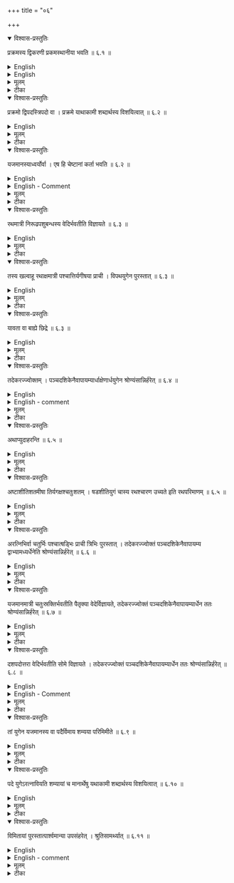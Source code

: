 +++
title = "०६"

+++


<details open><summary>विश्वास-प्रस्तुतिः</summary>

प्रक्रमस्य द्विकरणी प्रकमस्थानीया भवति  ॥ ६.१ ॥
</details>

<details><summary>English</summary>

(Here) √/2 of a prakrama takes the place of a prakrama.
</details>

<details><summary>English</summary>

6.1. Aśvamedha vedi. Āpastamba has given hints to the construction of similar isosceles trapezium of area 1944 sq. padas for the aśvamedha vedi. Its area equals \\(36\sqrt{2}\times \frac{1}{2} (24 \sqrt{2} + 30\sqrt{2}\\) or 1944 sq. padas: This is double of the size of the mahāvedi. Hence, for an isosceles trapezium of n times the size of the mahāvedi, n being an integer or a fraction, only the unit of measurement of the latter should be replaced by \\(\sqrt{n}\\) times the side of the mahāvedi.  
</details>

<details><summary>मूलम्</summary>

प्रक्रमस्य द्विकरणी प्रकमस्थानीया भवति  ॥ ६.१ ॥
</details>

<details><summary>टीका</summary>

द्विकरण्या प्रमाणतृतीयेन वर्धयेदित्यादिना वर्धितेन तदेव विहरणम् ।
</details>

<details open><summary>विश्वास-प्रस्तुतिः</summary>

प्रक्रमो द्विपदस्त्रिपदो वा । प्रक्रमे याथाकामी शब्दार्थस्य विशयित्वात् ॥ ६.२  ॥
</details>

<details><summary>English</summary>

One prakrama equals 2 padas or 3 padas; on account of uncertainty in the meaning of the term (prakrama) one may take such value of prakrama as one may wish. 
</details>

<details><summary>मूलम्</summary>

प्रक्रमो द्विपदस्त्रिपदो वा । प्रक्रमे याथाकामी शब्दार्थस्य विशयित्वात् ॥ ६.२  ॥
</details>

<details><summary>टीका</summary>

द्विपदस्त्रिंशदङ्गुलः ।
त्रिपदः पञ्चचत्वारिंशदङ्गुलः ।
पदं पञ्चदशाङ्गुलमिति वचनाद् ।
काम इच्छा ।
यथाकाम एव याथाकामी यथेच्छा तथा गृह्णीयात् ।
प्रक्रमेऽध्यर्धप्रक्रमो विप्रकृष्टप्रक्रम इति नैवमन्वर्थसंज्ञा ।
पदाधिकस्य मानार्थस्य वाचको यथा यौगिकः तथा द्विपदं त्रिपदं वा वक्ति, क्रामत्यनेनेति क्रमः ।
प्रकृष्टः क्रमः इति निरूढः, कल्पनार्थद्रव्ये वचनात्पदाधिकं प्रक्रम इति शब्दार्थस्य विशयित्वात्विशयित्वं कल्पितार्थानामपि वाचकत्वादनेकवाचकत्वम् ।
शब्दार्थानां विशयित्वं यतः, कस्य पदादयो ग्रहीतव्याः इत्याह
</details>

<details open><summary>विश्वास-प्रस्तुतिः</summary>

यजमानस्याध्वर्योर्वा । एष हि चेष्टानां कर्ता भवति  ॥ ६.२  ॥
</details>

<details><summary>English</summary>

The measure (of pada) may be that of the sacrificer or of the adhvaryu, because one directs the efforts of the other,
</details>

<details><summary>English - Comment</summary>

6.2. The unit of prakrama has been discussed (Bśl. 4.12-4.14) and (Aśl. 5.7). Four officiating priests are usually required for the sacrifice, namely, adhvaryu, hotṛ, brāhmaṇa and the āgnidhriya. The adhvaryua should sweep the ground of altars three times and trace out the drawing with the help of the wooden sword. 
</details>

<details><summary>मूलम्</summary>

यजमानस्याध्वर्योर्वा । एष हि चेष्टानां कर्ता भवति  ॥ ६.२  ॥
</details>

<details><summary>टीका</summary>

यजमानस्य पदं ग्राह्यं स्वामित्वात् ।
अध्वर्योर्वावाशब्दः पक्षव्यावृत्तौ ।
न यजमानस्य ।
अध्वर्युरेव कुतः? एष हि चेष्टानां कर्ता भवति ।
चेष्टयन्त इति चेष्टाः कर्माणि ।
स कर्मणां कर्ता यतः हिशब्दो हेतौ ।
तस्मादध्वर्योरेव न यजमानस्य ।



करविन्दीया व्याख्या.

(प्रक्रमस्य भवति)

द्विस्तावायां वेद्यां अश्वमेधे प्रक्रप्रस्य द्विकरिणी प्रक्रमस्थाने भवति प्रमाणद्विकरण्या विहरेत् ।



(प्रक्रमो विशयित्वात्).

पदं पञ्चदशाङ्गुलम्. द्विपदं त्रिंशदङ्गुलम्. त्रिपदं पञ्च चत्वारिंशदङ्गुलम्, द्विपदे त्रिपदे च प्रक्रमव्यवहारादुभयमिह ग्राह्यम् ।
अथवा प्रक्रमः पदविक्षेपवाची, पदादयोऽत्र मान साधनभूता गृह्यन्ते ।
अतो न विक्षेपमात्रेण प्रयोजनम् ।
किनतु तत्मंबन्धिना केनचिद्द्रव्योण, अतो विक्षेपफलभूतसंयोगविभागाभ्यामुपलक्षितदेशान्तरालपरिमितरज्ज्वादिना प्रयोजनम्, गच्छन् हि सर्वो जनः एकं पदं विक्षिप्य निदधाति, तत्र निर्विकारं संगच्छन समः पुरुषः, स्थितनिधीयमानयोः पदयोरन्तरालं यथा पदपरिमितं भवति तथा गच्छति, अतो विक्षिप्तेन पदेन पदद्वयं व्याब्तमिति द्विपदः प्रक्रमः, स्थितमपि पदं तत्सहकारीति ताभ्यां पदत्रयव्याप्तेस्त्रिपदश्च भवति ।
प्रक्रमे याथाकामीकाम इच्छा, तदनतिक्रमो यथाकामम्, तस्य भावः यथाकाम्यम्, याताकाम्यमेव याथाकामीयथेष्टमित्यर्थः, विविधं शेत इति विशय, उभयत्र प्रयोगो दृश्यत इत्यर्थः ।
ननु प्रक्रमेषु वैषम्यमपि दृश्यते, यथा चतुरो विष्णुक्रमां प्राचः क्रामत्युत्तरमुत्तरं ज्यायांसमिति ।
नायं दोष, तस्य वचनस्योत्त रोत्तरं ज्यायस्त्वविधिपरत्वात्, प्रक्रमे गृह्यमाणे द्विपदमेव त्रिपदमेव वा गृह्णीयात्, न मिश्रयेदित्यर्थः, चतुरो विष्णुकमानित्यत्र वाचनिकत्वात्क्रमवैषम्यस्य न क्रमवैषम्यानुयोगः ।
अतो विशेषितप्रकमविधौ द्वित्रिपदप्रकमयोरेवान्यतरं कृह्णीयान्न मिश्रयेदित्यर्थः ।
पदादिसूत्रे वक्ष्यमाणः पदविकल्पनिबन्धनः प्रक्रमयोरपि विकल्पो भवतीत्येव ।



(यजमानस्य भवति).

चजमानाध्वर्यू प्रसिद्धौ, हि शब्दो हेतौ, चेष्टन्त इति चेष्टाः, कर्माणि ।
अयमर्थः पदादयो यजमानस्य ग्राह्याः स्वामित्वात्, कुतः, याथाकामिर्वात्, तस्य अध्वर्योर्वा ।
वाशब्दो विकल्पार्थः ।
यस्मादेषोऽध्वर्युश्वेष्टानां कर्ता भवति तस्मादस्य पदादयो ग्राह्याः चेष्टाकर्तृत्वात्, यजमानस्य प्राप्तयर्थं वचनमध्वर्योस्तु बाधकवाधनार्थमतो विकल्पः ।



सुन्दरराजीया व्याख्या.

(प्रक्रमस्य विशयित्वात्).

शब्दार्थस्यशब्दप्रवृत्तिनिमित्तस्य विशयित्वंनेकवृत्तित्वम् ।
इदं प्रकमे याथाकाम्यं शब्दार्थस्य विशयित्वादुक्तमित्यर्थः ।
"द्विपदः प्रकमः" इति बोधायनः ।
"त्रिपदः प्रक्रमः" इति कात्यायनः ।
उभयमप्याचार्यस्यानुमतमिति विज्ञायते ।



(यजमानस्यध्वार्योर्वा).

पदेनाङ्गुलिभिर्वा प्रकमो ग्राह्यः स्वामित्वात् ।
कारणमाह

(एष हि भवति)



कपर्दिक्षाष्यम्.
</details>

<details open><summary>विश्वास-प्रस्तुतिः</summary>

रथमात्री निरूढपशुबन्धस्य वेदिर्भवतीति विज्ञायते  ॥ ६.३  ॥
</details>

<details><summary>English</summary>

According to tradition, the altar for the conventional animal sacrifice (nirudhapasabandha vedi) has the measures of a chariot. 
</details>

<details><summary>मूलम्</summary>

रथमात्री निरूढपशुबन्धस्य वेदिर्भवतीति विज्ञायते  ॥ ६.३  ॥
</details>

<details><summary>टीका</summary>

रथप्रमाणा निपरूढपशुबन्धस्य वेदिर्भवतीति श्रुतिः ।
</details>

<details open><summary>विश्वास-प्रस्तुतिः</summary>

तस्य खल्वाहू रथाक्षमात्री पश्चात्तिर्यगीषया प्राची । विपथयुगेन पुरस्तात् ॥ ६.३  ॥
</details>

<details><summary>English</summary>

There it is said that the western side (of the altar) measures 1 akṣa (104 añgulas), the east-west line 1 iṣā (188 angulas) and the eastern side 1 yuga (86 angulas) or the distance between the two outside holes.
</details>

<details><summary>मूलम्</summary>

तस्य खल्वाहू रथाक्षमात्री पश्चात्तिर्यगीषया प्राची । विपथयुगेन पुरस्तात् ॥ ६.३  ॥
</details>

<details><summary>टीका</summary>

खलुशब्दोऽलङ्कारे ।
तत्र तस्मिन्नर्थे रथप्रमाणविदो रथकारा आहुः ।
रथाक्षमात्री पश्चात्तिर्यगीषया प्राची, विपथयुगेन पुरस्तात्, रथाक्षणात्री पश्चात्तिर्यङ्नानी ।
रथग्रहणं शकटनिवृच्यर्थम् ।
ईषामात्री पृष्ठया ।
विपथयुगेनव्याप्तः पन्था येन युगेन तद्विपथयुगम् ।
अब्यन्तरं युगछिद्रयोरन्तरालम् ।
तत्प्रमाणं पुरस्तात्तिर्यङ्भानी ।
</details>

<details open><summary>विश्वास-प्रस्तुतिः</summary>

यावता वा बाह्ये छिद्रे  ॥ ६.३  ॥
</details>

<details><summary>English</summary>

This (is to be constructed) by the methods of one cord already mentioned. 
</details>

<details><summary>मूलम्</summary>

यावता वा बाह्ये छिद्रे  ॥ ६.३  ॥
</details>

<details><summary>टीका</summary>

यावता प्रमाणेन युगस्य बाह्ये छिद्रे भवतः तावद्वा पुरस्तात्तिर्यङ्भानी वेदेः ।



करविन्दीया व्याख्या.

(रथमात्री बाह्ये छिदे)

रथमात्रीरथप्रमाणा निरूढपशुबन्धस्य वेदिरिति श्रुतिः ।
श्रुत्युक्तमभियुक्तोक्तया दर्शयति ।

खलुशब्दो वाक्यालङ्कारार्थः ।
तत्राहुरभियुक्ताःरथाक्षमात्री रथप्रमाणा पश्चात्तिर्यक्तिरश्वी ईषया संमिता प्राची ।
व्याप्तः पन्था येन स विपथः चारणरथ इत्यर्थः ।
विपथस्य युगो विपथयुगः ।
तेन संमिता पुरस्तात्तिरश्वी ।
अथवा यावता वा बाह्ये छिद्रे यावता प्रमाणेन गृहीते बाह्ये च्छिद्रे भवतः तावती वा पुरस्तात्तिर्यक् ।



सुन्दरराजीया व्याख्या.

(रथमात्री बाह्ये छिद्रे.)

इत्याहुराचार्याःपश्चात्तिर्यङ्भानी रथाक्षमात्री, ईषामात्री प्राची, विपथयुगमात्री पुरस्तात्तिर्यङ्नानी ।
विगतः पन्था यस्माद्युगात्तद्विपथयुगम् ।
बाह्यच्छिद्रसहितं षडशीत्यङ्गुलं युगम् ।
यावता वा बाह्ये च्छिद्रे बाह्यच्छिद्रयोरन्तरालमशी त्यङ्गुलम् ।



कपर्दिभाष्यम्
</details>

<details open><summary>विश्वास-प्रस्तुतिः</summary>

तदेकरज्ज्वोक्तम् । पञ्चदशिकेनैवापायम्यार्धाक्षेणार्धयुगेन श्रोण्यंसान्निर्हरेत् ॥ ६.४ ॥
</details>

<details><summary>English</summary>

Having stretched the cord by the mark at fifteen, the western corners are to be fixed by akṣa (52 angulas) and the eastern corners by yuga (43 angulas).
</details>


<details><summary>English - comment</summary>

6.3-6.4. Nirudapaŝubandha vedi by one cord. The construction of the nirudapaśubandha vedi is done according to ekarajju measure taught in Āśl. 5.1 and 5.2. Here the relation, 

\\[a^2+ (\frac{5}{12}a)^2 = (\frac{13}{12}a)^2 \\]  for a = 188,  

i.e. \\[(188)^2 + (78\frac{1}{3})^2 = (203\frac{2}{3})^2\\] 

has been used for the construction of isosceles trapezium, whose face in 86 ang., base 104 ang. and altitude 188 ang. 
The construction of another isosceles trapezium having face 3 aratnis, base 4 aratnis, and altitude 6 aratnis, has been obtained by the method of one-cord (ekarajju- vidhi). Here the following relation is used: 

\\ [a^2+ (\frac{5}{12}a)^2= (\frac{13}{12}a)^2,\\]  for a= 6,   
\\ [6^2+ (2\frac{1}{2})^2= (6\frac{1}{2})^2]   
</details>

<details><summary>मूलम्</summary>

तदेकरज्ज्वोक्तम् । पञ्चदशिकेनैवापायम्यार्धाक्षेणार्धयुगेन श्रोण्यंसान्निर्हरेत् ॥ ६.४ ॥
</details>

<details><summary>टीका</summary>

तदेकरज्जुरिति किं सौमिकी गृह्यते आहोस्वित्प्रथमसौमिकी गृह्यते? पञ्चदशिकेनेति दर्शनात्, तत्र हि पञ्चदशिके लक्षणम्, नेतरत्र ।
ईषामात्री ईषां षट्त्रिंशद्धा विभज्य एकं भागं प्रक्रमस्तानीयं कृत्वा सौमिकवत्पञ्चदशिकेनामायम्य अर्धाक्षेण श्रोण श्रोणीं मिनुयात् ।
अर्धयुगेनासौ मिनुयादिति केचित् ।
अपरे पुनः प्रथमामेकरज्जुं गृह्णन्ति ।
यदि सौमिकी गृह्यते अदृष्टकल्पना प्राप्तोति कथं पञ्चदशिकेनेति चेत्, लक्षणया षट्त्रिंशिकायामं यत्पञ्चदशकं तदपि षड्भागोनमेव ।
तस्मात्पञ्चदशिकेनेति षड्भागोनां लक्षयितुं न शक्यते ।
तेनादृष्टकल्पनाभवति ।
नन्वन्यत्रापि लक्षणा? सा तु लौकिकी, किं च साधारणत्वाच्च सैवैका रज्जुःसाधारणी ।
तस्माच्च सैव ग्राह्या ।
एवमुत्तरत्रापि योजनीयम् ।
अर्धक्षे अर्धयुगे च लक्षणं कृत्वा षड्भागोनेनापायम्य अर्धाक्षे श्रोणी ।
अर्धयुगे त्वंसौ ।



करविन्दीया व्याख्या.

(तदेकरज्ज्वा विहरेत्)

एताद्विहरणमेकरज्जुविहरणेन व्याख्यातम् ।
एकरज्जुरिति द्वित्रिपञ्चशङ्करज्ज्वादीनां ग्रहणं, इतरथा उत्तरयोर्विधानस्यादृष्टार्थत्वकल्पनाप्रसङ्गदिति सौमिक्यां व्याख्यातम् ।
तथा पञ्चदशिकेनेति षड्भागोने कृतलक्षमस्य ग्रहणम् ।
तच्च निरञ्चनमात्रप्रदर्शनम् ।
इतरथा अदृष्टार्थत्वप्रसङ्गादिति तत्र्रेवोक्तम्, तत्रानेकरज्जुभिरिहापि विहरणसुक्तम्, तदिहाप्यविरोधात्गृह्यत एव ।
ईषामात्रा षट्त्रिंशद्भागं प्रक्रमं कृत्वा तेनैव विहरेत् ।



सुन्दरराजीया व्याख्या.

(तदेकरज्ज्वा विहरेत्)

"षट्त्रिंशिकायामष्टादशोपसमस्य" इत्यादिना एकरज्ज्वा तन्मानमुक्तम् ।
ईषायाःषट्त्रिंशो भागः पञ्चाङ्गुलमर्धाष्टमतिलाश्च प्रक्रमस्थाने द्रष्टव्यम् ।
यद्वा एकरज्जुशब्देन यावदायाममिति विहरणमभिप्रेतम् ।
अत्र पक्षे पञ्चदशिकेनेति लक्षणया षड्भागोनतृतीयमेवोच्यते ।
सोमे तत्पञ्चदशप्रक्रममभूदिति ।
एवमुत्तरत्रापि बाह्यच्छिद्रान्तरालपक्षे तदर्धेनांसनिर्हरणम् ।



कपर्दिभाष्यम्
</details>

<details open><summary>विश्वास-प्रस्तुतिः</summary>

अथाप्युदाहरन्ति  ॥ ६.५  ॥
</details>

<details><summary>English</summary>

Now, these (units of chariot measure) are explained. 
</details>

<details><summary>मूलम्</summary>

अथाप्युदाहरन्ति  ॥ ६.५  ॥
</details>

<details><summary>टीका</summary>

अथशब्दःसमुच्चये ।
एवं चोदाहरन्ति रथप्रमाणपिदो रथकाराः
</details>

<details open><summary>विश्वास-प्रस्तुतिः</summary>

अष्टाशीतिशतमीषा तिर्यगक्षश्चतुःशतम् । षडशीतियुगं चास्य रथश्चारण उच्यते इति रथपरिमाणम्  ॥ ६.५  ॥
</details>

<details><summary>English</summary>

1 îșâ equals 188 añgulas, 1 akṣa 104 angulas and 1 yuga 36 angulas. These are according to the (Vedic) Caraṇa school and are known as chariot measures.
</details>

<details><summary>मूलम्</summary>

अष्टाशीतिशतमीषा तिर्यगक्षश्चतुःशतम् । षडशीतियुगं चास्य रथश्चारण उच्यते इति रथपरिमाणम्  ॥ ६.५  ॥
</details>

<details><summary>टीका</summary>

एवं रथपरिमाणं सर्वतो मानमुदाहरन्तिब्रुवते ।
सामर्थ्यसिद्धेश्वाङ्गुलिर्गृह्यते ।
रथेषाप्रमाणं अष्टाशीत्युत्तरमङ्गुलशतम् ।
तिर्यक्छब्दः पूरणार्थः ।
अक्षप्रमाणं चतुरधिकं शतम् ।
युगस्य प्रमाणं षडसीतिः ।
एवंलक्षणो यो रथःस चारणः, चरत्यनेनेति चारणः ।
चरण एव चारणः ।
चारणग्रहणं क्रीडादिरथनिवृच्यर्थम् ।
अथवा अस्यशब्दस्य स्थाने यस्यशब्दमध्याहृत्य योजनीयम् ।
वर्णव्यत्यासेन वा ।
</details>

<details open><summary>विश्वास-प्रस्तुतिः</summary>

अरत्निभिर्वा चतुर्भिः पश्चात्षड्भिः प्राची त्रिभिः पुरस्तात् । तदेकरज्ज्वोक्तं पञ्चदशिकेनैवापायम्य द्वाभ्यामध्यर्धेनेति श्रोण्यंसान्निर्हरेत् ॥ ६.६ ॥
</details>

<details><summary>English</summary>

The western side is 4 aratnis or other measures, the east-west line 6 and the eastern side 3. This (is to be constructed) by the method of one cord already mentioned. Having stretched the cord by the mark at fifteen, the western and the eastern corners are to be fixed by 2 and 11⁄2 (aratnis) (respectively).
</details>

<details><summary>मूलम्</summary>

अरत्निभिर्वा चतुर्भिः पश्चात्षड्भिः प्राची त्रिभिः पुरस्तात् । तदेकरज्ज्वोक्तं पञ्चदशिकेनैवापायम्य द्वाभ्यामध्यर्धेनेति श्रोण्यंसान्निर्हरेत् ॥ ६.६ ॥
</details>

<details><summary>टीका</summary>

अरत्निभिर्वा मातव्यमिति शेषः ।
चतुर्भिः पश्चात्तिर्यङ्भानी ।
षड्भिः प्राची पृष्ठया ।
त्रिभिः पुरस्तात्तिर्यङ्भानी ।
तदेकरज्ज्वोक्तमित्यादिगतमेतत् ।
</details>

<details open><summary>विश्वास-प्रस्तुतिः</summary>

यजमानमात्री चतुःस्रक्तिर्भवतीति पैतृक्या वेदेर्विज्ञायते, तदेकरज्ज्वोक्तं पञ्चदशिकेनैवापायम्यार्धेन ततः श्रोण्यंसान्निर्हरेत् ॥ ६.७ ॥
</details>

<details><summary>English</summary>

According to tradition, the paitṛkī vedi is a square, and has the measure of a sacrificer. This (is to be constructed) by the method of one cord already mentioned. Having stretched the cord by the mark at fifteen, the western and the eastern corners are fixed by half the measure.
</details>

<details><summary>मूलम्</summary>

यजमानमात्री चतुःस्रक्तिर्भवतीति पैतृक्या वेदेर्विज्ञायते, तदेकरज्ज्वोक्तं पञ्चदशिकेनैवापायम्यार्धेन ततः श्रोण्यंसान्निर्हरेत् ॥ ६.७ ॥
</details>

<details><summary>टीका</summary>

पैतृक्या वेदेः श्रुतिःयथा दिक्षु स्रक्तयो भवन्ति तथा मातव्या ।
तदेकरज्ज्वेति गतार्थम् ।



करविन्दीया व्याख्या.

वेदार्थावगमस्य बहुविद्यान्तराश्रयत्वात् ।
तक्षशास्त्रे गार्ग्या गस्त्यादिभिरङ्गुलिसंख्ययोक्तं रथपरिमाण श्लोकमुदा हरति



(अथाप्यु प्रमाणम्)

अथापिशब्दौ समुच्चये, उदाहरन्ति मुनयः, अष्टशीतिश्च शतं चाष्टाशीतिशतं, चत्वारि च शतं च चतुःशतम्, षट्चाशीतिश्च षडशीति, आयोधनपुष्यजैत्रचारणादिभेदेन रथस्यानेकविधतामुपन्यस्त तैरुक्तं अष्टाशीतिशतमित्यादि, अस्यार्थःस्य बहुविधस्य मध्ये यस्य ईषा अष्टाशीतिशतमङ्गुलयः, चतुरधिकं शतमक्षः, युगं च षडशीतिः, एवंविधो रथश्वारण उच्यत इति ।
एवं रथपरिमाणमुदाहरन्ति मुनयः ।



ननु अक्षस्य तिर्यङ्भानीत्वमुक्तम्, युगेषयोः का प्राची का तिरश्वीति न ज्ञायते ।
उच्यतेअक्षस्य तिर्यक्त्वविधानादेवयुगेषयोरपि या द्राघीयसी सा प्राची, या ह्रसीयसी सा तिरश्वीति सामर्थ्यादीषा प्राचीति गम्यत इति मन्यन्ते ।
छिद्रान्तरालपक्षे षोडशाङ्गुलहीना पुरस्तात्तिरश्वी ।

(अरत्निभिर्वापुरस्तात्) गतम् ।

(तदेकरज्ज्वा निर्हरेत्)

इदमपि गतम् ।
अत्रारत्नावारत्निद्वये च लक्षणम् ।

(यजमानमात्री निर्हरेत्)

पितृणामियं वेदिःपैतृकी महापितृयज्ञवेदिः ।
चोदकप्राप्तेऽपि यजमानमात्रे पुनर्वचनं विस्तारस्यापि तथात्वा(य)त् ।
(आयामः) प्रतिदिशं स्रक्तयः महादिक्षुकोणाः "सर्वा ह्यनुदिशः" इति दर्शनात्, अत्र प्रयोगःग्रेणान्वाहार्यपचनं किञ्चिदन्तःसञ्चरमवशिषय तस्य पुरस्ताद्यजमानमात्रं द्विकरम्या चतुरश्रं संपाद्य तस्य करणीमध्येषु यथा स्रक्तयो भवेयुः तथा पञ्चदशिकेनेत्यादिना विहृत्यार्धेन ततः तस्य यजमानमात्रस्यार्धेन श्रोण्यंसान्निर्हरेत्तन्निमित्तो निर्ह्रासो विवृद्धिर्वेत्युक्तयोर्निर्ह्रासः, महावेद्यां पदञ्चशिकेनैवापायम्य अर्धयजमानमात्रे शङ्कुं निहन्यात्दक्षिणाप्राची वेदिः ॥


सुन्दरराजीया व्याख्या.

(अथाप्युदाहरन्ति रथपरिमाणम्)

अङ्गुलयःसंख्येयाः ।
अङ्गुलिश्वोर्ध्वबाहोः पुरुषस्य विंशतिशततमो भाग इति वक्ष्यते ।
"पञ्चारत्निः पुरुषः, चतुविंशत्य ङ्गुलयोऽरत्निः

इति ।
सा च चतुस्त्रिंशतत्तिलेत्याचक्षते ।
यथोक्तं बोधायनेन

""अङ्गुलिप्रमाणं चतुर्दशाणवः चतुस्त्रिंशत्तिलाः पृथुसांश्लिष्टा इत्यपरम्"इति चतुरधिकं शतं चतुःशतं युगमिति विपथयुगमुच्यते प्रस्तुतत्वात् ।
अन्यत्तु युगं शताङ्गुलमिति तक्षशास्त्रविदः ।
षण्णवत्यङ्गुलमित्याचार्यपादीयाः ।
यथाऽहुः चतुर्हस्तो धनिर्दन्डो धनुर्धन्वन्तरं युगम् ।

इति ।
"हस्तश्चतुर्विंशतिरङ्गुलयः" इति च ।

(अरत्निभिर्वा पुरस्तात्)

पशुबन्धवेदीत्येके ।

(तदेकर निर्हरेत्)

द्वाभ्यां श्रोणी ।
अध्यर्धेनांसौ ।

(यजमानमात्री विज्ञायते)

पञ्चारत्निः ।

(तदेकर निर्हरेत्)

तत इति षष्ठयन्तात्तसिल् ।
दक्षिणाप्राची पृष्ठया ।
महादिक्षु श्रोण्यंसाः ।
अत्र लघूपायमाह कात्यायनः

"पैतृक्यां द्विपुरुषं चतुरश्रं कृत्वा करणीमध्येषु शङ्कवःससमाधिः" इति ।
तत्र प्रकारःपुरुषमात्रद्विकरण्या दशतिलोनया सप्ततिशताङ्गुलया समचतुरश्रं कृत्वा करणीनां मध्येषु शङ्कून्निहत्य दशारत्नयो रज्ज्वोः पाशान पूर्वापरयोः प्रतिमुच्य तयोर्मध्ये दक्षिणोत्तरयोर्नियम्य वहिःस्पन्दमपच्छिन्द्यात् ।
एतं चतुररत्नमिपि केचिदिच्छन्ति ।
तत्र आज्यं पुरोडाशा आसादयितुं न शक्यन्ते ।



कपर्दिभाशष्यम्.
</details>

<details open><summary>विश्वास-प्रस्तुतिः</summary>

दशपदोत्तरा वेदिर्भवतीति सोमे विज्ञायते । तदेकरज्ज्वोक्तं पञ्चदशिकेनैवापायम्यार्धेन ततः श्रोण्यंसान्निर्हरेत् ॥ ६.८ ॥
</details>

<details><summary>English</summary>

According to the tradition of the soma sacrifice, the (side of the) uttara vedi measures 10 padas. This (is to be constructed) by the method of one cord already mentioned. Having stretched the cord by the mark at fifteen, the western and the eastern corners are to be fixed by half the measure.
</details>

<details><summary>English - Comment</summary>

6.7-6.8. Paitṛki vedi and uttara vedi. For the construction of the paitṛki and uttara vedi, the method of one-cord (ekarajjuvidhi) has been used. According to Āpastamba, the paitṛki vedi is a square of 5 aratnis, whereas the uttara vedi is a square of 10 padas. Hence the relation  
 
\\(a^2+ (\frac{5}{12}a)^2= (\frac{13}{12}a)^2,\\)   for a=5 and a=10  

has been used. Specifically,  

\\(5^2 + (2\frac{1}{12})^2 = (5\frac{5}{12})^2 \\)

[ for paitr̥ki vedi ] 

and \\((10)^2 + (4\frac{1}{6})^2 = (10\frac{5}{6})^2 \\)  

[ for uttara vedi ]  

For further discussion on paitṛki vedi, vide Bśl. 3.11. 
</details>

<details><summary>मूलम्</summary>

दशपदोत्तरा वेदिर्भवतीति सोमे विज्ञायते । तदेकरज्ज्वोक्तं पञ्चदशिकेनैवापायम्यार्धेन ततः श्रोण्यंसान्निर्हरेत् ॥ ६.८ ॥
</details>

<details><summary>टीका</summary>

पदग्रहणं प्रदर्शनार्थम् ।
प्रकममितायां महानेद्यां दशपदोत्तरवेदिः सर्वतो दशपदा "प्रमाणेन प्रमाणं विधीयत" इति वचनात् ।
क्षेत्रतो वा दशपता ।
तदा एकपदविस्तारं त्रिपदायामं दीर्घचतुरश्रं कृत्वा तस्याक्ष्णया रज्जुं गृहीत्वा चतुरश्रं कुर्यात् ।
प्रक्रमेऽप्येकप्रक्रमविस्तारं त्रिप्रक्रमायामं चतुरश्रं विहृत्य तस्याक्ष्णया रज्जुं गृहीत्वा चतुरश्रं कुर्यात् ।
तदेकरज्ज्वोक्तंर्धेन ततःतस्येत्यर्थः षष्ठयर्थे तसिल् ।
</details>

<details open><summary>विश्वास-प्रस्तुतिः</summary>

तां युगेन यजमानस्य वा पदैर्विमाय शम्यया परिमिमीते  ॥ ६.९ ॥
</details>

<details><summary>English</summary>

These are measured by the yuga, pada or ŝamyā measures of the sacrificer.
</details>

<details><summary>मूलम्</summary>

तां युगेन यजमानस्य वा पदैर्विमाय शम्यया परिमिमीते  ॥ ६.९ ॥
</details>

<details><summary>टीका</summary>

युगेनोक्तपमाणेन यजमानस्य वा पदैः ।
यजमानग्रहणादध्वर्योर्न लभ्यते ।
यजमानग्रहणं प्रदर्शनार्थमिति केचित् ।
तस्मादेव वचनादुत्तरवेदिर्युगमात्री लभ्यते ।
सोमे पदमानायां महावेद्यां उत्तरवेदिं युगेन वा पदैर्वा विमाय शौल्बेन मानेन पश्चाच्छम्यया मानमदृष्टार्थं कर्तव्यम् ।
शम्यया परिमिमीत इत्येतद्वचनमदृष्टार्थं न प्रमाणविधिः इयुक्तं भवति ।



करविन्दीया व्याख्या.

(दशपदोत्त विज्ञायते)

महावेद्यां प्रथमनिहताच्छङ्कोः पुरस्तात्पञ्चविंशतिषु शङ्कुं निहत्य तत्पुरस्तादृशसु शङ्कुं निहत्य पञ्चदशिकेनेत्यादिना विहरेत् ॥


(तदेकर निर्हरेत्)

ततोर्ऽधेन पञ्चपदेनेत्यर्थः ।
"सर्वतो दशपदा" इति शतपथब्राह्नणे श्रूयते "प्रमाणेन प्रमाणं विधीयते शतुरश्रमिति तदनिरूपक्षे त्रतो दशपद

इति कात्यायनः ।
अस्मिन् पक्षे पदविस्तारं त्रिपदायामं दीर्घचतुरश्रं विहृत्य तस्याक्ष्णयारज्जुप्रमाणोत्तरवेदिः ।
अस्मिन्नपि पक्षे एतत्करण्यर्धेन श्रोण्यंसानां विहरणम् ॥


(तां युगेन परिमिमीते )

तामुत्तरवेदिं युगप्रमाणेन ।
तदुक्तं "षडशीतिर्युगम्" इति ।
तेन वा यजमानस्य वा पदैर्विमाय पश्चाददृष्टार्थं शम्यया सर्वतो मिमीते ।
शम्याप्रमाणं चोक्तं सूत्रान्तरे "षट्त्रिंशच्छम्या" इति पशुबन्धे त्वन्यस्याभावात्परिमाणार्थमेव शम्याविधानम् ।
मात्रैवास्यै सेति लिङ्गाच्च ।
अस्मादेव वचनात्सौमिक्युत्तरवेदिर्युगमायपि लभ्यते (भवति) ॥


सुन्दरराजीया व्याख्या.

(दशपदोत्तर निर्हरेत्)

दशपदासर्वतः ।
क्षेत्रतःशतपदा ।

(तां युगेन परिमिमीते)

युगमपि दशपदाया एव मानसाधनं वेणुवत् ।
केचित्तस्यतन्त्रं प्रमाणमाहुः, अतद्विचारणीयं सूरिभिः ।
यजमानग्रहणं अध्वर्युनिवृच्यर्थम् ।
शम्यया परिमाणमदृष्टार्थम् ।



कपर्दिक्षाष्यम्.
</details>

<details open><summary>विश्वास-प्रस्तुतिः</summary>

पदे युगेऽरत्नावियति शम्यायां च मानार्थेषु यथाकामी शब्दार्थस्य विशयित्वात् ॥ ६.१० ॥
</details>

<details><summary>English</summary>

One may take such value of pada, yuga, aratni and śamyā as one may wish when these (words) are used as units of measure, on account of uncertainty in the meaning of these terms.
</details>

<details><summary>मूलम्</summary>

पदे युगेऽरत्नावियति शम्यायां च मानार्थेषु यथाकामी शब्दार्थस्य विशयित्वात् ॥ ६.१० ॥
</details>

<details><summary>टीका</summary>

पदादिषु मानार्थेषु यथाकामीयथेच्छा तथा गृह्णीयात् ।
किमुक्तं भवति ॥


अणवश्चतुर्दश तिलः

चतुस्त्रिंशत्तिलाः अङ्गुलः (पृथुतःसंस्पृष्टा इत्यपरम्)

द्वादशाङ्गुलाः प्रादेशः

त्रयोदशाङ्गुलः वितस्तिः

पञ्चदशाङ्गुलं पदम्

चतुर्विंशत्यङ्गुलयः अरत्निः

द्वात्रिंशदङ्गुलयः जानुः

षट्त्रिंशदङ्गुला शम्या

षडशीत्यङ्गुलं युगम्

चतुःशतं अक्षः

विंशत्युत्तरं शतं पुरुषः

इत्येवमादिशुल्बान्तरोक्तलक्षणमानार्थेषु प्रमाणावयवा गृह्येरन् ।
लक्षणे वर्गेण विमाय तत्र यथाकामी शब्दार्थस्य विशयित्वात् ।
पञ्चदशाङ्गुलं पदमपि भवति ।
यजमानपदमपि ।
तत्रान्यतरद्ग्राह्यमित्याधाने ।
इयद्द्वादशविक्रामा इति ।
तत्र स्वसंवित्तिं अपरसंवित्तिं लोकप्रसिद्धिं शास्त्रप्रसिद्धिं वा गृह्णीयादित्यर्थः ।
</details>

<details open><summary>विश्वास-प्रस्तुतिः</summary>

विमितायां पुरस्तात्पार्श्वमान्या उपसंहरेत् । श्रुतिसामर्थ्यात् ॥ ६.११ ॥
</details>

<details><summary>English</summary>

In the measurement, the two sides should lie along the east according to tradition.
</details>

<details><summary>English - comment</summary>

6.9-6.11. Units of measure. The units like yuga, pada, śamyā, aratni and others are relative measures (vide Bśl. 1.3). 
</details>

<details><summary>मूलम्</summary>

विमितायां पुरस्तात्पार्श्वमान्या उपसंहरेत् । श्रुतिसामर्थ्यात् ॥ ६.११ ॥
</details>



<details><summary>टीका</summary>

एवं चतुरश्रे आपादिते पार्श्वमान्या पुरस्तादु पसंहरेत्, श्रुतिसामर्थ्यात्""चतुःशिखण्डे युवती कनीने"इति युवतिसादृश्यानुवादः सामर्थ्यम् ॥


इति षष्ठःखण्डः.





करविन्दीया व्याख्या.

(पदे युगे विशयित्वात्)

पदे युगेऽरत्नावियति प्रादेशे प्रक्रमे शम्यायां चेति हिरण्यकोशिशुल्बे बोधायनीयशुल्बे च ।
अथाङ्गुलीप्रमाणं चतुर्दशाणवः चतुस्त्रिंशत्तिलाः पृथुसंश्लिष्टा इत्यपरम् ।
दशाङ्गुलं क्षुद्रपदम् ।
द्वादश प्रादेशः ।
पृथोत्तरयुगे त्रयोदशिके प्रक्रामे च (पञ्च) दश ।
अष्टाशीतिशतमीषा ।
षडशीतिर्युगम् ।
द्वात्रिंशज्जानुः षट्त्रिंशच्छम्या, बाहुर्द्द्विपदः प्रकामः, द्वौ प्रादेशावरत्निरिति ।
तथा पञ्चा रत्निः पुरुषश्चतुररत्निर्वा याम इति च ।
तत्रैव इयत्यग्रे जुहोति, इयत्यग्रे हरति, इयन्तं गृह्णाति, इयन्तं करोति, इयद्भवतीत्यादि ब्राह्नणव्याख्यानावसर एवाचार्येण जानुदघ्नादिभिः परिमाणैर्व्याख्यातः ।
तत्र पदादिषु मानसाधनवया निर्दिष्टेषु याथाकामी स्याद्यथेच्छा तथा कुर्यादित्यर्थः ।
शब्दार्थस्य विशयित्वादिति गतम् ।
अयमर्थःपदादिषु यजमानस्याध्वर्योर्वावयवभूताङ्गुल्या परिकल्पितानि अणुतिलपरिकल्पिताङ्गुल्या परिकल्पि तानि वा पदादीनि गृह्नीयात् ।
पदादिशब्दार्थस्योभयत्रापि प्रयुक्तत्वादिति ।
अणवो धान्यविशेषाः ।
(आचार्येणैव निरूढपशौ रथ परिमाणज्ञानार्थं तक्षशास्त्रोक्तादष्टाशीतिशतमित्युदाहरणात्, श्येनेपञ्चारत्निः पुरुष इत्यादेः क्ल्प्तिशब्देन प्रमाणविदां समयानुकथनान्न शास्त्रान्तरपरिगृहीताङ्गुलिपदादिपरिग्रहानुयोगः ।
द्विपदस्त्रिपदो वेति प्रक्रमप्रस्तावे यजमानस्याध्वर्योर्वेति वचनान्न केवलमवयवादिविमिताङ्गुलिपरिच्छिन्नपदादिग्रह्रणम्) ॥


प्रासाङ्गुकं परिसमाप्य प्रस्तुतशेषं ब्रूते

(विमिता सामर्थ्थात्)

व्याख्यातमेतद्दार्शिक्याम् ।
इह तु श्रुतिसामर्थ्यात्"चतुःशिखण्डे युवती कनीने" इद्यस्याः श्रुतेरहीयसीं पुरस्तादित्येक इत्युपसंहाराच्च विकल्पः कर्मोपदेश उक्तः ॥


षष्ठ.खण्डः.





सुन्दरराजीया व्याख्या.

(पदयुगे विशयत्वात्)

पदचातुर्विध्यमुक्तम् ।
युगत्रौविध्यं च षडशीतिषण्णवतिशताङ्गुलैः ।
अरत्निर्द्विविधःचतुर्विंशत्यङ्गुलो हस्तश्चेति ।
इयानिति प्रादेशोऽभिप्रेतः ।
स च द्विविधःद्वादशाङ्गुलः प्रसारिते अङ्गुष्ठप्रेदशिन्याविति ।
शम्या त्रिविधा"चत्वारोऽष्टद्वात्रिंशदङ्गुला शम्या, इति कात्यायनः ।
"षट्त्रिंशच्छम्या" इति होधायनः, लौकिकी तृतीया ।
एषु मानेषु याथा काम्यं भवति, शब्दार्थस्यानेकत्र वृत्तैः ।

(विमितायांसामर्थ्यात्)

अंहीयसी पुरस्तादिति अस्य वैकल्पिकत्वं प्रागेवोक्तम् ॥


षष्ठ.खण्डुः



कपर्दिभाष्यम्.
</details>